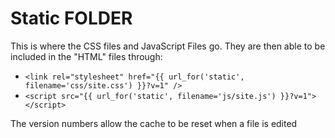 # Static FOLDER
This is where the CSS files and JavaScript Files go.
They are then able to be included in the "HTML" files through:

- `<link rel="stylesheet" href="{{ url_for('static', filename='css/site.css') }}?v=1" />`
- `<script src="{{ url_for('static', filename='js/site.js') }}?v=1"></script>`

The version numbers allow the cache to be reset when a file is edited

